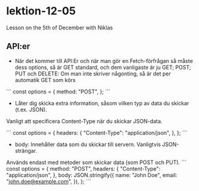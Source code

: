 # lektion-12-05
Lesson on the 5th of December with Niklas

## API:er 
- När det kommer till API:Er och när man gör en Fetch-förfrågan så måste dess options, så är GET standard, och dem vanligaste är ju GET; POST; PUT och DELETE: Om man inte skriver någonting, så är det per automatik GET som körs

´´´ 
const options = {
  method: "POST",
};
´´´

 - Låter dig skicka extra information, såsom vilken typ av data du skickar (t.ex. JSON).

Vanligt att specificera Content-Type när du skickar JSON-data.

´´´
const options = {
  headers: {
    "Content-Type": "application/json",
  },
};
´´´

- body: Innehåller data som du skickar till servern. Vanligtvis JSON-strängar.

Används endast med metoder som skickar data (som POST och PUT).
´´´
const options = {
  method: "POST",
  headers: {
    "Content-Type": "application/json",
  },
  body: JSON.stringify({
    name: "John Doe",
    email: "john.doe@example.com",
  }),
};
´´´




